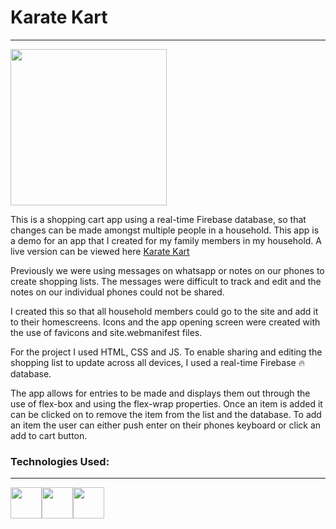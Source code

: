 # Karate Kart
<hr>
<img style="margin: 0 auto;" height=250 src="https://user-images.githubusercontent.com/110523608/236629984-f1c56e7c-0a0a-44f8-b36d-fe6a5942915e.png">

This is a shopping cart app using a real-time Firebase database, so that changes can be made amongst multiple people in a household.
This app is a demo for an app that I created for my family members in my household.
A live version can be viewed here <a href="https://karate-kart-app.netlify.app/">Karate Kart</a>

Previously we were using messages on whatsapp or notes on our phones to create shopping lists. 
The messages were difficult to track and edit and the notes on our individual phones could not be shared. 

I created this so that all household members could go to the site and add it to their homescreens. 
Icons and the app opening screen were created with the use of favicons and site.webmanifest files. 

For the project I used HTML, CSS and JS. 
To enable sharing and editing the shopping list to update across all devices, I used a real-time Firebase 🔥 database. 

The app allows for entries to be made and displays them out through the use of flex-box and using the flex-wrap properties. 
Once an item is added it can be clicked on to remove the item from the list and the database. 
To add an item the user can either push enter on their phones keyboard or click an add to cart button. 

### Technologies Used: 
<hr>
<div style="display:flex; text-align:center">
<img height=50 src="https://cdn.jsdelivr.net/gh/devicons/devicon/icons/html5/html5-original.svg" /><img height=50 src="https://cdn.jsdelivr.net/gh/devicons/devicon/icons/css3/css3-original.svg" />

<img height=50 src="https://cdn.jsdelivr.net/gh/devicons/devicon/icons/javascript/javascript-original.svg" />
</div>
